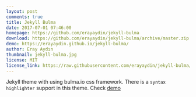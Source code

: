 ```yaml
---
layout: post
comments: true
title: Jekyll Bulma
date: 2017-07-01 07:46:00
homepage: https://github.com/erayaydin/jekyll-bulma
download: https://github.com/erayaydin/jekyll-bulma/archive/master.zip
demo: https://erayaydin.github.io/jekyll-bulma/
author: Eray Aydın
thumbnail: jekyll-bulma.jpg
license: MIT
license_link: https://raw.githubusercontent.com/erayaydin/jekyll-bulma/refs/heads/master/LICENSE
---
```


Jekyll theme with using bulma.io css framework. There is a `syntax highlighter` support in this theme. Check [demo](https://erayaydin.github.io/jekyll-bulma)
